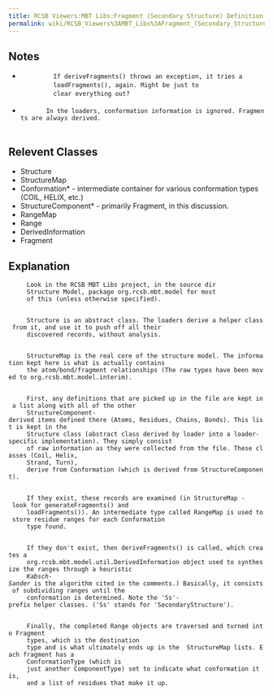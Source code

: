 ```yaml
---
title: RCSB Viewers:MBT Libs:Fragment (Secondary Structure) Definition
permalink: wiki/RCSB_Viewers%3AMBT_Libs%3AFragment_(Secondary_Structure)_Definition
---
```


Notes
-----

-   `         If `<span class="methodname">`deriveFragments()`</span>` throws an exception, it tries a`  
    `         `<span class="methodname">`loadFragments()`</span>`, again. Might be just to`  
    `         clear everything out?`  
    `     `
-   `       In the loaders, conformation information is ignored. Fragments are `<em>`always`</em>` derived.`  
    `     `

Relevent Classes
----------------

-   Structure
-   StructureMap
-   Conformation\* - intermediate container for various conformation
    types (COIL, HELIX, etc.)
-   StructureComponent\* - primarily
    <span class="classname">Fragment</span>, in this discussion.
-   RangeMap
-   Range
-   DerivedInformation
-   Fragment

Explanation
-----------

`     Look in the `<span class="projectname">`RCSB MBT Libs`</span>` project, in the source dir`  
`     `<span class="foldername">`Structure Model`</span>`, package `<span class="packagename">`org.rcsb.mbt.model`</span>` for most`  
`     of this (unless otherwise specified).`  
`   `

`     `<span class="classname">`Structure`</span>` is an abstract class. The loaders derive a helper class from it, and use it to push off all their`  
`     discovered records, without analysis.`  
`   `

`     `<span class="classname">`StructureMap`</span>` is the real core of the structure model. The information kept here is what is actually contains`  
`     the atom/bond/fragment relationships (The raw types have been moved to `<span class="packagename">`org.rcsb.mbt.model.interim`</span>`).`  
`   `

`     First, any definitions that are picked up in the file are kept in a list along with all of the other`  
`     `<span class="classname">`StructureComponent`</span>`-derived items defined there (Atoms, Residues, Chains, Bonds). This list is kept in the`  
`     `<span class="classname">`Structure`</span>` class (abstract class derived by loader into a loader-specific implementation). They simply consist`  
`     of raw information as they were collected from the file. These classes (`<span class="classname">`Coil`</span>`, `<span class="classname">`Helix`</span>`,`  
`     `<span class="classname">`Strand`</span>`, `<span class="classname">`Turn`</span>`),`  
`     derive from `<span class="classname">`Conformation`</span>` (which is derived from `<span class="classname">`StructureComponent`</span>`).`  
`   `

`     If they exist, these records are examined (in `<span class="classname">`StructureMap`</span>` - look for `<span class="methodname">`generateFragments()`</span>` and`  
`     `<span class="methodname">`loadFragments()`</span>`). An intermediate type called `<span class="classname">`RangeMap`</span>` is used to store residue ranges for each Conformation`  
`     type found.`  
`   `

`     If they don't exist, then `<span class="methodname">`deriveFragments()`</span>` is called, which creates a`  
`     `<span class="classname">`org.rcsb.mbt.model.util.DerivedInformation`</span>` object used to synthesize the ranges through a heuristic`  
`     `<em>`Kabsch-Sander`</em>` is the algorithm cited in the comments.) Basically, it consists of subdividing ranges until the`  
`     conformation is determined. Note the 'Ss'-prefix helper classes. ('Ss' stands for 'SecondaryStructure').`  
`   `

`     Finally, the completed `<span class="classname">`Range`</span>` objects are traversed and turned into `<span class="classname">`Fragment`</span>  
`     types, which is the destination`  
`     type and is what ultimately ends up in the `<span class="classname">` StructureMap lists. Each fragment has a`  
`     `<span class="enumeration">`ConformationType`</span>` (which is`  
`     just another `<span class="enumeration">`ComponentType`</span>`) set to indicate what conformation it is,`  
`     and a list of residues that make it up.`  
`   `
